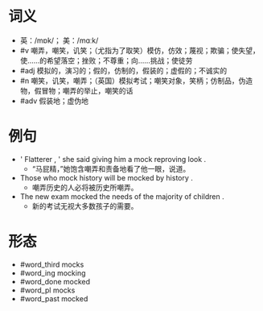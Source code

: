 # 词义
- 英：/mɒk/； 美：/mɑːk/
- #v 嘲弄，嘲笑，讥笑；（尤指为了取笑）模仿，仿效；蔑视；欺骗；使失望，使……的希望落空；挫败；不尊重；向……挑战；使徒劳
- #adj 模拟的，演习的；假的，仿制的，假装的；虚假的；不诚实的
- #n 嘲笑，讥笑，嘲弄；（英国）模拟考试；嘲笑对象，笑柄；仿制品，伪造物，假冒物；嘲弄的举止，嘲笑的话
- #adv 假装地；虚伪地
# 例句
- ' Flatterer , ' she said giving him a mock reproving look .
	- “马屁精，”她饱含嘲弄和责备地看了他一眼，说道。
- Those who mock history will be mocked by history .
	- 嘲弄历史的人必将被历史所嘲弄。
- The new exam mocked the needs of the majority of children .
	- 新的考试无视大多数孩子的需要。
# 形态
- #word_third mocks
- #word_ing mocking
- #word_done mocked
- #word_pl mocks
- #word_past mocked
